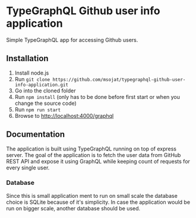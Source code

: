 # TypeGraphQL Github user info application

Simple TypeGraphQL app for accessing Github users.

## Installation

1. Install node.js
2. Run `git clone https://github.com/msojat/typegraphql-github-user-info-application.git`
3. Go into the cloned folder
4. Run `npm install` (only has to be done before first start or when you
   change the source code)
5. Run `npm run start`
6. Browse to <http://localhost:4000/graphql>

## Documentation

The application is built using TypeGraphQL running on top of express server. The goal of the application is to fetch the user data from GitHub REST API and expose it using GraphQL while keeping count of requests for every single user.

### Database

Since this is small application ment to run on small scale the database choice is SQLite because of it's simplicity. In case the application would be run on bigger scale, another database should be used.
